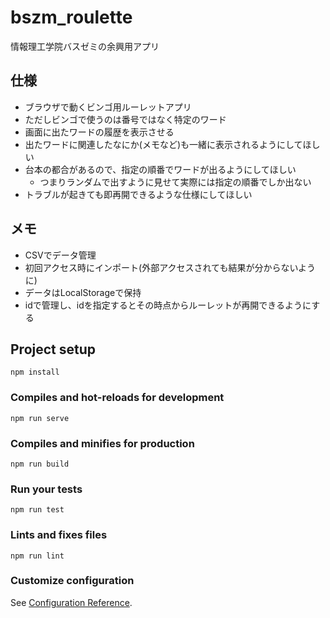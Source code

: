 # bszm_roulette
情報理工学院バスゼミの余興用アプリ


## 仕様
* ブラウザで動くビンゴ用ルーレットアプリ
* ただしビンゴで使うのは番号ではなく特定のワード
* 画面に出たワードの履歴を表示させる
* 出たワードに関連したなにか(メモなど)も一緒に表示されるようにしてほしい
* 台本の都合があるので、指定の順番でワードが出るようにしてほしい
  * つまりランダムで出すように見せて実際には指定の順番でしか出ない
* トラブルが起きても即再開できるような仕様にしてほしい

## メモ
* CSVでデータ管理
* 初回アクセス時にインポート(外部アクセスされても結果が分からないように)
* データはLocalStorageで保持
* idで管理し、idを指定するとその時点からルーレットが再開できるようにする

## Project setup
```
npm install
```

### Compiles and hot-reloads for development
```
npm run serve
```

### Compiles and minifies for production
```
npm run build
```

### Run your tests
```
npm run test
```

### Lints and fixes files
```
npm run lint
```

### Customize configuration
See [Configuration Reference](https://cli.vuejs.org/config/).
